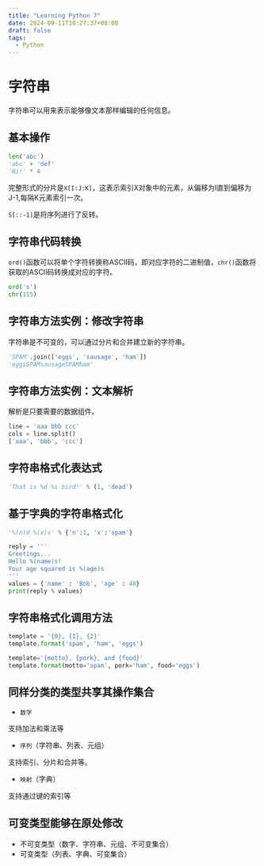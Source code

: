```yaml
---
title: "Learning Python 7"
date: 2024-09-11T18:27:37+08:00
draft: false
tags:
  - Python
---
```


# 字符串
字符串可以用来表示能够像文本那样编辑的任何信息。

## 基本操作
```python
len('abc')
'abc' + 'def'
'Ni!' * 4
```
完整形式的分片是`X[I:J:K]`，这表示索引X对象中的元素，从偏移为I直到偏移为J-1,每隔K元素索引一次。

`S[::-1]`是将序列进行了反转。


## 字符串代码转换
`ord()`函数可以将单个字符转换称ASCII码，即对应字符的二进制值，`chr()`函数将获取的ASCII码转换成对应的字符。
```python
ord('s')
chr(115)
```
## 字符串方法实例：修改字符串
字符串是不可变的，可以通过分片和合并建立新的字符串。
```python
'SPAM'.join(['eggs', 'sausage', 'ham'])
'eggsSPAMsausageSPAMham'
```
## 字符串方法实例：文本解析
解析是只要需要的数据组件。
```python
line = 'aaa bbb ccc'
cols = line.split()
['aaa', 'bbb', 'ccc']
```


## 字符串格式化表达式
```python
'That is %d %s bird!' % (1, 'dead')
```
## 基于字典的字符串格式化
```python
'%(n)d %(x)s' % {'n':1, 'x':'spam'}

reply = '''
Greetings...
Hello %(name)s!
Your age squared is %(age)s
'''
values = {'name' : 'Bob', 'age' : 40}
print(reply % values)
```
## 字符串格式化调用方法
```python
template = '{0}, {1}, {2}'
template.format('spam', 'ham', 'eggs')

template='{motto}, {pork}, and {food}'
template.format(motto='spam', pork='ham', food='eggs')
```
## 同样分类的类型共享其操作集合
- `数字`

支持加法和乘法等
- `序列`（字符串、列表、元组）

支持索引、分片和合并等。
- `映射`（字典）

支持通过键的索引等

## 可变类型能够在原处修改
- 不可变类型（数字、字符串、元组、不可变集合）
- 可变类型（列表、字典、可变集合）
